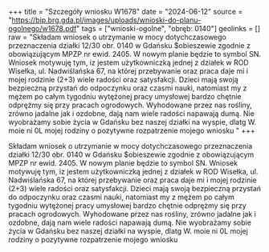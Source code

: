 +++
title = "Szczegóły wniosku W1678"
date = "2024-06-12"
source = "https://bip.brg.gda.pl/images/uploads/wnioski-do-planu-ogolnego/w1678.pdf"
tags = ["wnioski-ogolne", "obręb: 0140"]
geolinks = []
raw = "Składam wniosek o utrzymanie w mocy dotychczasowego przeznaczenia działki 12/30 obr. 0140 w Gdańsku $obieszewie zgodnie z obowiązującym MPZP nr ewid. 2405. W nowym planie będzie to symbol SN. Wniosek motywuję tym, iz jestem użytkowniczką jednej z działek w ROD Wisełka, ul. Nadwiślańska 67, na której przebywanie oraz praca daje mi i mojej rodzinie (2+3) wiele radości oraz satysfakcji. Dzieci mają swoją bezpieczną przystań do odpoczynku oraz czasmi nauki, natomiast my z mężem po całym tygodniu wytężonej pracy umysłowej bardzo chętnie odprężmy się przy pracach ogrodowych. Wyhodowane przez nas rośliny, zrówno jadalne jak i ozdobne, dają nam wiele radości  napawają dumą. Nie wyobrażamy sobie życia w Gdańsku bez naszej działki na wyspie, dlatg W.  moie ni 0L mojej rodziny o pozytywne rozpatrzenie mojego wniosku "
+++

Składam wniosek o utrzymanie w mocy dotychczasowego przeznaczenia działki
12/30 obr. 0140 w Gdańsku $obieszewie zgodnie z obowiązującym MPZP nr ewid. 2405. W
nowym planie będzie to symbol SN. Wniosek motywuję tym, iz jestem użytkowniczką jednej z
działek w ROD Wisełka, ul. Nadwiślańska 67, na której przebywanie oraz praca daje mi i mojej
rodzinie (2+3) wiele radości oraz satysfakcji. Dzieci mają swoją bezpieczną przystań do
odpoczynku oraz czasmi nauki, natomiast my z mężem po całym tygodniu wytężonej pracy
umysłowej bardzo chętnie odprężmy się przy pracach ogrodowych. Wyhodowane przez nas
rośliny, zrówno jadalne jak i ozdobne, dają nam wiele radości  napawają dumą. Nie wyobrażamy
sobie życia w Gdańsku bez naszej działki na wyspie, dlatg W.  moie ni 0L
mojej rodziny o pozytywne rozpatrzenie mojego wniosku



